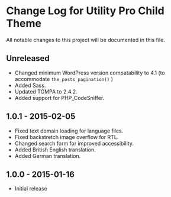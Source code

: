 # Change Log for Utility Pro Child Theme
All notable changes to this project will be documented in this file.

## Unreleased

- Changed minimum WordPress version compatability to 4.1 (to accommodate `the_posts_pagination()` )
- Added Sass.
- Updated TGMPA to 2.4.2.
- Added support for PHP_CodeSniffer.

## 1.0.1 - 2015-02-05

- Fixed text domain loading for language files.
- Fixed backstretch image overflow for RTL.
- Changed search form for improved accessibility.
- Added British English translation.
- Added German translation.

## 1.0.0 - 2015-01-16

- Initial release

